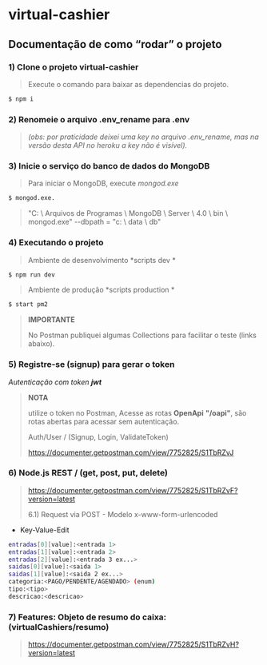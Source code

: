# virtual-cashier

## Documentação de como “rodar” o projeto

### 1) Clone o projeto virtual-cashier

> Execute o comando  para baixar as dependencias do projeto.
```bash
$ npm i
```

### 2) Renomeie o arquivo .env_rename para .env
> *(obs: por praticidade deixei uma key no arquivo .env_rename, 
> mas na versão desta API no heroku a key não é visível).*

### 3) Inicie o serviço do banco de dados do MongoDB

> Para iniciar o MongoDB, execute *mongod.exe*

```bash
$ mongod.exe.
```
> "C: \ Arquivos de Programas \ MongoDB \ Server \ 4.0 \ bin \ mongod.exe" --dbpath = "c: \ data \ db"


### 4) Executando o projeto

> Ambiente de desenvolvimento *scripts dev *
```bash
$ npm run dev
```

> Ambiente de produção *scripts production *
```bash
$ start pm2
```

> **IMPORTANTE**
>
> No Postman publiquei algumas Collections para facilitar o teste (links abaixo).

### 5) Registre-se (signup) para gerar o token

*Autenticação com token **jwt***

> **NOTA**
> 
> utilize o token no Postman, Acesse as rotas **OpenApi** **"/oapi"**, são rotas abertas para acessar sem autenticação.
>
> Auth/User / (Signup, Login, ValidateToken)
>
> https://documenter.getpostman.com/view/7752825/S1TbRZvJ

### 6) Node.js REST / (get, post, put, delete)

> https://documenter.getpostman.com/view/7752825/S1TbRZvF?version=latest
>
> 6.1) Request via POST - Modelo x-www-form-urlencoded

* Key-Value-Edit
```bash
entradas[0][value]:<entrada 1>
entradas[1][value]:<entrada 2>
entradas[2][value]:<entrada 3 ex...>
saidas[0][value]:<saida 1>
saidas[1][value]:<saida 2 ex...>
categoria:<PAGO/PENDENTE/AGENDADO> (enum)
tipo:<tipo>
descricao:<descricao>
```
>
### 7) Features: Objeto de resumo do caixa: (virtualCashiers/resumo)

> https://documenter.getpostman.com/view/7752825/S1TbRZvH?version=latest
